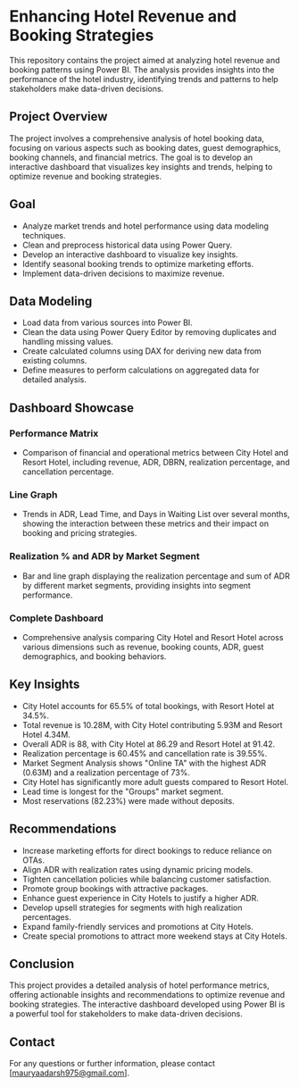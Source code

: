 # Enhancing Hotel Revenue and Booking Strategies

This repository contains the project aimed at analyzing hotel revenue and booking patterns using Power BI. The analysis provides insights into the performance of the hotel industry, identifying trends and patterns to help stakeholders make data-driven decisions.

## Project Overview

The project involves a comprehensive analysis of hotel booking data, focusing on various aspects such as booking dates, guest demographics, booking channels, and financial metrics. The goal is to develop an interactive dashboard that visualizes key insights and trends, helping to optimize revenue and booking strategies.

## Goal

- Analyze market trends and hotel performance using data modeling techniques.
- Clean and preprocess historical data using Power Query.
- Develop an interactive dashboard to visualize key insights.
- Identify seasonal booking trends to optimize marketing efforts.
- Implement data-driven decisions to maximize revenue.

## Data Modeling

- Load data from various sources into Power BI.
- Clean the data using Power Query Editor by removing duplicates and handling missing values.
- Create calculated columns using DAX for deriving new data from existing columns.
- Define measures to perform calculations on aggregated data for detailed analysis.

## Dashboard Showcase

### Performance Matrix
- Comparison of financial and operational metrics between City Hotel and Resort Hotel, including revenue, ADR, DBRN, realization percentage, and cancellation percentage.

### Line Graph
- Trends in ADR, Lead Time, and Days in Waiting List over several months, showing the interaction between these metrics and their impact on booking and pricing strategies.

### Realization % and ADR by Market Segment
- Bar and line graph displaying the realization percentage and sum of ADR by different market segments, providing insights into segment performance.

### Complete Dashboard
- Comprehensive analysis comparing City Hotel and Resort Hotel across various dimensions such as revenue, booking counts, ADR, guest demographics, and booking behaviors.

## Key Insights

- City Hotel accounts for 65.5% of total bookings, with Resort Hotel at 34.5%.
- Total revenue is 10.28M, with City Hotel contributing 5.93M and Resort Hotel 4.34M.
- Overall ADR is 88, with City Hotel at 86.29 and Resort Hotel at 91.42.
- Realization percentage is 60.45% and cancellation rate is 39.55%.
- Market Segment Analysis shows "Online TA" with the highest ADR (0.63M) and a realization percentage of 73%.
- City Hotel has significantly more adult guests compared to Resort Hotel.
- Lead time is longest for the "Groups" market segment.
- Most reservations (82.23%) were made without deposits.

## Recommendations

- Increase marketing efforts for direct bookings to reduce reliance on OTAs.
- Align ADR with realization rates using dynamic pricing models.
- Tighten cancellation policies while balancing customer satisfaction.
- Promote group bookings with attractive packages.
- Enhance guest experience in City Hotels to justify a higher ADR.
- Develop upsell strategies for segments with high realization percentages.
- Expand family-friendly services and promotions at City Hotels.
- Create special promotions to attract more weekend stays at City Hotels.


## Conclusion

This project provides a detailed analysis of hotel performance metrics, offering actionable insights and recommendations to optimize revenue and booking strategies. The interactive dashboard developed using Power BI is a powerful tool for stakeholders to make data-driven decisions.

## Contact

For any questions or further information, please contact [mauryaadarsh975@gmail.com].
